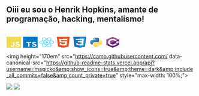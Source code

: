 ## Oiii eu sou o Henrik Hopkins, amante de programação, hacking, mentalismo!
<div style="display: inline_block"><br>
  <img align="center" alt="magicko-Js" height="30" width="40" src="https://raw.githubusercontent.com/devicons/devicon/master/icons/javascript/javascript-plain.svg">
  <img align="center" alt="magicko-Ts" height="30" width="40" src="https://raw.githubusercontent.com/devicons/devicon/master/icons/typescript/typescript-plain.svg">
  <img align="center" alt="magicko-React" height="30" width="40" src="https://raw.githubusercontent.com/devicons/devicon/master/icons/react/react-original.svg">
  <img align="center" alt="magicko-HTML" height="30" width="40" src="https://raw.githubusercontent.com/devicons/devicon/master/icons/html5/html5-original.svg">
  <img align="center" alt="magicko-CSS" height="30" width="40" src="https://raw.githubusercontent.com/devicons/devicon/master/icons/css3/css3-original.svg">
  <img align="center" alt="magicko-Python" height="30" width="40" src="https://raw.githubusercontent.com/devicons/devicon/master/icons/python/python-original.svg">
  <img align="center" alt="magicko-Csharp" height="30" width="40" src="https://raw.githubusercontent.com/devicons/devicon/master/icons/csharp/csharp-original.svg">
</div>
  
  <img height="170em" src="https://camo.githubusercontent.com/ data-canonical-src="https://github-readme-stats.vercel.app/api?username=magicko&amp;show_icons=true&amp;theme=dark&amp;include_all_commits=false&amp;count_private=true" style="max-width: 100%;">
<div> 
  
  <a href="https://www.youtube.com/@omagicko" target="_blank"><img src="https://img.shields.io/badge/YouTube-FF0000?style=for-the-badge&logo=youtube&logoColor=white" target="_blank"></a>
  <a href="https://www.instagram.com/otiohenrik/" target="_blank"><img src="https://img.shields.io/badge/-Instagram-%23E4405F?style=for-the-badge&logo=instagram&logoColor=white" target="_blank"></a>
  
</div>
